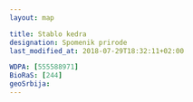 ```yaml
---
layout: map

title: Stablo kedra
designation: Spomenik prirode
last_modified_at: 2018-07-29T18:32:11+02:00

WDPA: [555588971]
BioRaS: [244]
geoSrbija:
---
```

